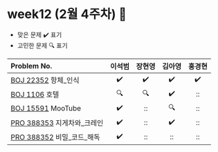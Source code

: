 
# week12 (2월 4주차) :pencil:

- 맞은 문제 :heavy_check_mark: 표기
- 고민한 문제 :mag: 표기


| Problem No.                                                                           |       이석범       | 장현영 |       김아영       | 홍경현 |
|:--------------------------------------------------------------------------------------| :----------------: | :----------------: | :----------------:|:----------------: |
| [BOJ 22352](https://www.acmicpc.net/problem/22352) 항체_인식                                            |:heavy_check_mark:|:heavy_check_mark:|:heavy_check_mark:|:heavy_check_mark:|
| [BOJ 1106](https://www.acmicpc.net/problem/1106) 호텔                                                  |:mag:|:mag:|:heavy_check_mark:|::|
| [BOJ 15591](https://www.acmicpc.net/problem/15591) MooTube                                            |:heavy_check_mark:|::|:mag:|::|
| [PRO 388353](https://school.programmers.co.kr/learn/courses/30/lessons/388353) 지게차와_크레인          |:heavy_check_mark:|::|:heavy_check_mark:|::|
| [PRO 388352](https://school.programmers.co.kr/learn/courses/30/lessons/388352) 비밀_코드_해독          |:heavy_check_mark:|::|::|::|
